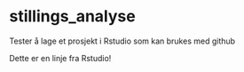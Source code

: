 # stillings_analyse
Tester å lage et prosjekt i Rstudio som kan brukes med github

Dette er en linje fra Rstudio!
